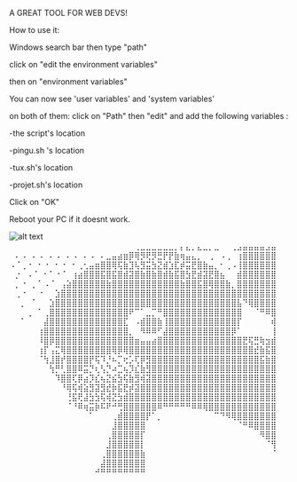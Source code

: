 A GREAT TOOL FOR WEB DEVS!

How to use it:

Windows search bar then type "path"

click on "edit the environment variables"

then on "environment variables"

You can now see  'user variables' and 'system variables'

 on both of them: click on "Path" then "edit" and add the following variables :

-the script's location

-pingu.sh 's location

-tux.sh's location

-projet.sh's location

Click on "OK"

Reboot your PC if it doesnt work.

![alt text](https://repository-images.githubusercontent.com/539971186/bdedc478-e31a-4ff0-bbd1-fdc37c721e1f)
⠀⠀⠀⠀⠀⠀⠀⠀⠀⠀⠀⠀⠀⠀⠀⠀⠀⠀⠀⠀⠀⠀⢀⣀⣀⣀⣀⣀⣀⡀⡄⣄⡀⣄⣀⡀⣀⠀⠀⢀⣠⣤⣤⣤⣤⣠⣤
⠀⠄⠠⠀⠄⠠⠀⠄⠠⠀⠄⠠⠀⠄⠠⠀⠄⣀⣤⣴⣶⡿⢿⡻⢟⡻⣛⡟⡟⣷⢶⣤⣄⡀⠀⢀⠀⠠⢀⠀⢰⣿⣿⣿⣿⣿⣿
⠠⠈⢀⠐⠀⠂⠐⠀⠂⠐⠀⠂⢀⢂⣤⣶⣿⣿⢿⢯⣷⣹⢧⣻⣭⣳⣝⣾⣱⣏⡾⣭⣟⣿⣷⣤⡀⠂⢀⠠⢸⣿⣿⣿⣿⣿⣿
⠀⡐⠀⠠⠈⠀⠂⠁⠐⠈⠀⢰⣴⣿⣿⣿⣯⣿⣯⣿⣾⣽⣿⣷⣿⣷⣿⣾⣷⣯⣿⣳⣟⣾⣽⣟⣿⣦⠀⠀⣾⣿⣿⣿⣿⣿⣿
⠀⡀⠐⠀⡀⠁⠠⠈⠀⢠⣵⣿⣿⣿⣿⣿⣿⣷⣿⣿⣿⣿⣿⣿⣿⣿⣿⣿⣿⣿⣷⣿⣿⣯⣿⢿⣿⣿⣷⡀⣿⣿⣿⣿⣿⣿⣿
⠀⢀⠐⠀⠀⠐⠀⠀⣱⣿⣿⣿⣿⣿⣿⣿⣿⣿⣿⣿⣿⣿⣿⣿⣿⣿⣿⣿⣿⣿⣿⣿⣿⣿⣿⣿⣿⣿⣿⣿⣿⣿⣿⣿⣿⣿⣿
⠀⠀⡀⠀⠁⠀⠀⣱⣿⣿⣿⣿⣿⣿⣿⣿⣿⣿⣿⣿⣿⣿⣿⣿⣿⣿⣿⣿⣿⣿⣿⣿⣿⣿⣿⣿⣿⣿⣿⣿⣧⠙⢿⣿⣿⣿⣿
⠀⠀⠀⢀⠀⠁⢀⣿⣿⣿⣿⣿⣿⣿⣿⣿⣿⣿⣿⣿⣿⠟⠉⠁⣀⡉⠛⣿⣿⣿⣿⣿⣿⣿⣿⣿⣿⣿⣿⣿⣿⠀⠀⠈⠛⠿⣿
⠀⠀⠁⠀⠀⠀⣼⣿⣿⣿⣿⣿⣿⣿⣿⣿⣿⣿⣿⣿⣏⠀⠠⣾⣿⣿⣷⢸⣿⣿⣿⣿⣿⣿⣿⣿⣿⣿⣿⣿⡏⠀⠀⠀⠀⠀⢾
⠀⠀⠀⠀⠀⢰⣿⣿⣿⣿⣿⣿⣿⣿⣿⣿⣿⣿⣿⣿⣿⡀⠀⠻⠿⠿⠋⣼⣿⣿⣿⣿⣿⣿⣿⣿⣿⣿⣿⡿⠁⠀⠀⠀⠀⠀⢸
⠀⠀⠀⠀⠀⠸⣿⡿⣿⣿⣿⣿⣿⣿⣿⣿⣿⣿⣿⣿⣿⣿⣶⣤⣤⣴⣿⣿⣿⣿⣿⣿⣿⣿⣿⣿⣿⣿⣿⣿⣿⣟⢯⣛⢷⣲⣾
⠀⠀⠀⠀⠀⢰⡏⢠⣍⢿⣿⣿⣿⣿⣿⣿⣿⣿⢿⡿⢿⣿⣿⣿⣿⣿⣿⣿⣿⣿⣿⣿⣿⣿⣿⣿⣿⣿⣿⣿⣿⣿⣿⣞⣷⣯⣿
⠀⠀⠀⠀⠀⠈⢳⣸⣿⡞⣿⣿⣿⣿⡟⢯⠹⡘⠦⡉⢖⡡⢏⡿⣻⣿⣿⣿⣿⣿⣿⣿⣿⣿⣿⣿⣿⣿⣿⣿⣿⣿⣿⣿⣯⣷⣿
⠀⠀⠀⠀⠀⠀⠀⢳⡛⢃⣿⣿⠿⣭⡙⢆⢣⡙⠴⣉⢦⡹⣎⣷⣻⣿⣿⣿⣿⣿⣿⣿⣿⣿⣿⣿⣿⣿⣿⣿⣿⣿⣿⣿⣿⣿⣿
⠀⠀⠀⠀⠀⠀⠀⠀⠹⣿⣿⢏⡿⣴⡹⣎⢦⣝⣮⣳⢯⣷⣻⢾⣽⣿⣿⣿⣿⣿⣿⣿⣿⣿⣿⣿⣿⣿⣿⣿⣿⣿⣿⣿⣿⣿⣿
⠀⠀⠀⠀⠀⠀⠀⠀⠀⠘⢿⢯⢾⣵⣻⣽⣻⣞⡷⣯⣟⡾⣽⣿⣿⣿⣿⣿⣿⣿⣿⣿⣿⣿⣿⣿⣿⣿⣿⣿⣿⣿⣿⣿⣿⣿⣿
⠀⠀⠀⠀⠀⠀⠀⠀⠀⠀⢘⣯⢟⣼⣳⣳⢯⢾⣝⣳⣾⣿⣿⣿⣿⣿⣿⣿⣿⣿⣿⣿⣿⣿⣿⣿⣿⣿⣿⣿⣿⣿⣿⣿⣿⣿⣿
⠀⠀⠀⠀⠀⠀⠀⠀⠀⠀⠈⠘⠿⢶⣭⡷⠯⠟⠚⢛⣿⣿⣿⣿⣿⣿⠿⠛⠛⠛⠛⠛⠿⠿⢿⣿⣿⣿⣿⣿⣿⣿⣿⣿⣿⣿⣿
⠀⠀⠀⠀⠀⠀⠀⠀⠀⠀⠀⠀⠀⠀⠁⠀⠀⠀⢀⣾⣿⣿⣿⣿⡟⠁⡀⠀⠀⠀⠀⠀⠀⠀⠀⠀⠉⠙⠻⢿⣿⣿⣿⣿⣿⣿⣿
⠀⠀⠀⠀⠀⠀⠀⠀⠀⠀⠀⠀⠀⠀⠀⠀⠀⠀⣸⣿⣿⣿⣿⣿⠀⠀⠀⠀⠀⠀⠀⠀⠀⠀⠀⠀⠀⠀⠀⠀⠈⠛⠿⣿⣿⣿⣿
⠀⠀⠀⠀⠀⠀⠀⠀⠀⠀⠀⠀⠀⠀⠀⠀⠀⢀⣿⣿⣿⣿⣿⡏⠀⠀⠀⠀⠀⠀⠀⠀⠀⠀⠀⠀⠀⠀⠀⠀⠀⠀⠀⠀⠻⣿⣿
⠀⠀⠀⠀⠀⠀⠀⠀⠀⠀⠀⠀⠀⠀⠀⠀⠀⣸⣿⣿⣿⣿⣿⡇⠀⠀⠀⠀⠀⠀⠀⠀⠀⠀⠀⠀⠀⠀⠀⠀⠀⠀⠀⠀⠀⠈⢻
⠀⠀⠀⠀⠀⠀⠀⠀⠀⠀⠀⠀⠀⠀⠀⠀⢀⣿⣿⣿⣿⣿⣿⣷⠀⠀⠀⠀⠀⠀⠀⠀⠀⠀⠀⠀⠀⠀⠀⠀⠀⠀⠀⠀⠀⠀⠈
⠀⠀⠀⠀⠀⠀⠀⠀⠀⠀⠀⠀⠀⠀⠀⠀⣼⣿⣿⣿⣿⣿⣿⣿⠀⠀⠀⠀⠀⠀⠀⠀⠀⠀⠀⠀⠀⠀⠀⠀⠀⠀⠀⠀⠀⠀⠀
⠀⠀⠀⠀⠀⠀⠀⠀⠀⠀⠀⠀⠀⠀⠀⠚⠛⠛⠛⠛⠛⠛⠛⠛⠀⠀⠀⠀⠀⠀⠀⠀⠀⠀⠀⠀⠀⠀⠀⠀⠀⠀⠀⠀⠀⠀⠀
